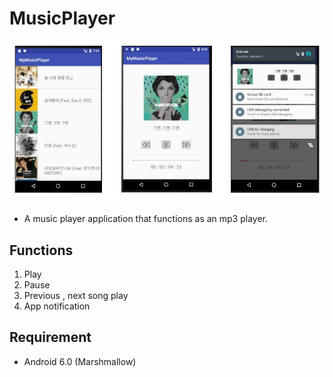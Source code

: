 # MusicPlayer
![appimage.JPG](./img/appimage.JPG)
- A music player application that functions as an mp3 player.

## Functions
1. Play
2. Pause
3. Previous , next song play
4. App notification

##  Requirement
- Android 6.0 (Marshmallow)
